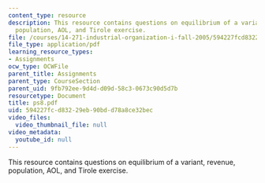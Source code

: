 ```yaml
---
content_type: resource
description: This resource contains questions on equilibrium of a variant, revenue,
  population, AOL, and Tirole exercise.
file: /courses/14-271-industrial-organization-i-fall-2005/594227fcd83229eb90bdd78a8ce32bec_ps8.pdf
file_type: application/pdf
learning_resource_types:
- Assignments
ocw_type: OCWFile
parent_title: Assignments
parent_type: CourseSection
parent_uid: 9fb792ee-9d4d-d09d-58c3-0673c90d5d7b
resourcetype: Document
title: ps8.pdf
uid: 594227fc-d832-29eb-90bd-d78a8ce32bec
video_files:
  video_thumbnail_file: null
video_metadata:
  youtube_id: null
---
```

This resource contains questions on equilibrium of a variant, revenue, population, AOL, and Tirole exercise.

